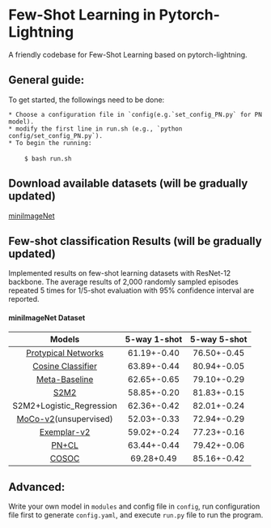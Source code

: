# Few-Shot Learning in Pytorch-Lightning
A friendly codebase for Few-Shot Learning based on pytorch-lightning.


## General guide:
To get started, the followings need to be done:

    * Choose a configuration file in `config(e.g.`set_config_PN.py` for PN model).
    * modify the first line in run.sh (e.g., `python config/set_config_PN.py`).
    * To begin the running: 
    
&nbsp; &nbsp; &nbsp; &nbsp; `$ bash run.sh`






## Download available datasets (will be gradually updated)

[miniImageNet](https://1drv.ms/u/s!AkYSH77Z8H6qa872NXTDnt-6bwY?e=XcKJgH)

## Few-shot classification Results (will be gradually updated)
Implemented results on few-shot learning datasets with ResNet-12 backbone. The average results of 2,000 randomly sampled episodes repeated 5 times for 1/5-shot evaluation with 95% confidence interval are reported. 

#### miniImageNet Dataset

|Models|5-way 1-shot|5-way 5-shot|
|:----:|:----:|:----:|
|[Protypical Networks](https://arxiv.org/abs/1703.05175)|61.19+-0.40 |  76.50+-0.45| 
|[Cosine Classifier](https://arxiv.org/abs/1804.09458)|63.89+-0.44|80.94+-0.05|
|[Meta-Baseline](https://arxiv.org/abs/2003.04390)|62.65+-0.65|79.10+-0.29|
|[S2M2](https://arxiv.org/abs/1907.12087)|58.85+-0.20|81.83+-0.15|
|S2M2+Logistic_Regression|62.36+-0.42|82.01+-0.24|
|[MoCo-v2](https://arxiv.org/abs/1911.05722)(unsupervised)|52.03+-0.33|72.94+-0.29|
|[Exemplar-v2](https://arxiv.org/abs/2006.06606)|59.02+-0.24|77.23+-0.16|
|[PN+CL](https://arxiv.org/abs/2107.09242)|63.44+-0.44|79.42+-0.06|
|[COSOC](https://arxiv.org/abs/2107.07746)|69.28+0.49|85.16+-0.42|

## Advanced:

Write your own model in `modules` and config file in `config`, run configuration file first to generate `config.yaml`, and execute `run.py` file to run the program.

